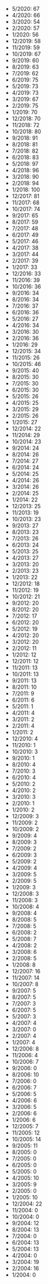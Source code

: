 *  5/2020: 67
*  4/2020: 66
*  3/2020: 54
*  2/2020: 57
*  1/2020: 56
*  12/2019: 58
*  11/2019: 59
*  10/2019: 67
*  9/2019: 60
*  8/2019: 63
*  7/2019: 62
*  6/2019: 75
*  5/2019: 73
*  4/2019: 73
*  3/2019: 67
*  2/2019: 75
*  1/2019: 70
*  12/2018: 70
*  11/2018: 72
*  10/2018: 80
*  9/2018: 91
*  8/2018: 81
*  7/2018: 82
*  6/2018: 83
*  5/2018: 97
*  4/2018: 96
*  3/2018: 90
*  2/2018: 94
*  1/2018: 100
*  12/2017: 81
*  11/2017: 68
*  10/2017: 74
*  9/2017: 65
*  8/2017: 59
*  7/2017: 48
*  6/2017: 49
*  5/2017: 46
*  4/2017: 38
*  3/2017: 44
*  2/2017: 39
*  1/2017: 33
*  12/2016: 33
*  11/2016: 39
*  10/2016: 36
*  9/2016: 34
*  8/2016: 34
*  7/2016: 37
*  6/2016: 36
*  5/2016: 27
*  4/2016: 34
*  3/2016: 30
*  2/2016: 36
*  1/2016: 29
*  12/2015: 34
*  11/2015: 26
*  10/2015: 46
*  9/2015: 40
*  8/2015: 30
*  7/2015: 30
*  6/2015: 30
*  5/2015: 26
*  4/2015: 25
*  3/2015: 29
*  2/2015: 26
*  1/2015: 27
*  12/2014: 22
*  11/2014: 29
*  10/2014: 23
*  9/2014: 24
*  8/2014: 26
*  7/2014: 27
*  6/2014: 24
*  5/2014: 25
*  4/2014: 26
*  3/2014: 26
*  2/2014: 25
*  1/2014: 22
*  12/2013: 25
*  11/2013: 19
*  10/2013: 23
*  9/2013: 27
*  8/2013: 23
*  7/2013: 26
*  6/2013: 24
*  5/2013: 25
*  4/2013: 27
*  3/2013: 20
*  2/2013: 23
*  1/2013: 22
*  12/2012: 18
*  11/2012: 19
*  10/2012: 21
*  9/2012: 20
*  8/2012: 20
*  7/2012: 17
*  6/2012: 20
*  5/2012: 19
*  4/2012: 20
*  3/2012: 20
*  2/2012: 11
*  1/2012: 12
*  12/2011: 12
*  11/2011: 13
*  10/2011: 13
*  9/2011: 13
*  8/2011: 10
*  7/2011: 9
*  6/2011: 6
*  5/2011: 1
*  4/2011: 4
*  3/2011: 2
*  2/2011: 4
*  1/2011: 2
*  12/2010: 4
*  11/2010: 1
*  10/2010: 3
*  9/2010: 1
*  8/2010: 4
*  7/2010: 3
*  6/2010: 4
*  5/2010: 2
*  4/2010: 2
*  3/2010: 3
*  2/2010: 1
*  1/2010: 2
*  12/2009: 3
*  11/2009: 2
*  10/2009: 2
*  9/2009: 4
*  8/2009: 3
*  7/2009: 2
*  6/2009: 3
*  5/2009: 2
*  4/2009: 4
*  3/2009: 5
*  2/2009: 5
*  1/2009: 3
*  12/2008: 3
*  11/2008: 3
*  10/2008: 4
*  9/2008: 4
*  8/2008: 5
*  7/2008: 5
*  6/2008: 2
*  5/2008: 7
*  4/2008: 2
*  3/2008: 6
*  2/2008: 5
*  1/2008: 8
*  12/2007: 16
*  11/2007: 14
*  10/2007: 8
*  9/2007: 5
*  8/2007: 5
*  7/2007: 3
*  6/2007: 5
*  5/2007: 3
*  4/2007: 4
*  3/2007: 0
*  2/2007: 4
*  1/2007: 4
*  12/2006: 8
*  11/2006: 4
*  10/2006: 7
*  9/2006: 0
*  8/2006: 10
*  7/2006: 0
*  6/2006: 7
*  5/2006: 5
*  4/2006: 6
*  3/2006: 5
*  2/2006: 6
*  1/2006: 6
*  12/2005: 7
*  11/2005: 12
*  10/2005: 14
*  9/2005: 11
*  8/2005: 0
*  7/2005: 0
*  6/2005: 0
*  5/2005: 0
*  4/2005: 10
*  3/2005: 9
*  2/2005: 0
*  1/2005: 10
*  12/2004: 22
*  11/2004: 0
*  10/2004: 0
*  9/2004: 12
*  8/2004: 13
*  7/2004: 0
*  6/2004: 13
*  5/2004: 13
*  4/2004: 0
*  3/2004: 19
*  2/2004: 16
*  1/2004: 0